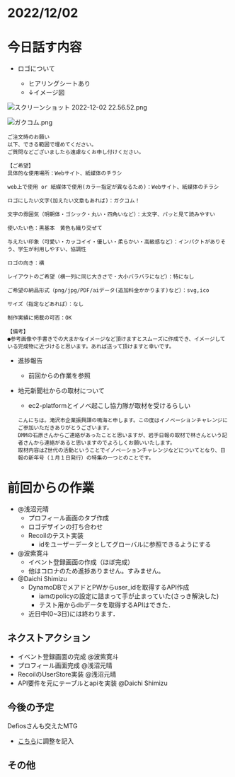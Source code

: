 # 2022/12/02

# 今日話す内容

- ロゴについて
    
    [](https://instagram.com/ho_x007?igshid=YmMyMTA2M2Y=)
    
    - ヒアリングシートあり
    - ↓イメージ図

![スクリーンショット 2022-12-02 22.56.52.png](https://s3-us-west-2.amazonaws.com/secure.notion-static.com/d27ef74b-cd0f-40ec-a129-25fa79b98731/%E3%82%B9%E3%82%AF%E3%83%AA%E3%83%BC%E3%83%B3%E3%82%B7%E3%83%A7%E3%83%83%E3%83%88_2022-12-02_22.56.52.png)

![ガクコム.png](https://s3-us-west-2.amazonaws.com/secure.notion-static.com/f2ecbfde-bf8a-4f9c-9fbb-bc75d73e3c33/%E3%82%AC%E3%82%AF%E3%82%B3%E3%83%A0.png)

```
ご注文時のお願い
以下、できる範囲で埋めてください。
ご質問などございましたら遠慮なくお申し付けください。

【ご希望】
具体的な使用場所：Webサイト、紙媒体のチラシ

web上で使用 or 紙媒体で使用(カラー指定が異なるため)：Webサイト、紙媒体のチラシ

ロゴにしたい文字(加えたい文章もあれば)：ガクコム！

文字の雰囲気（明朝体・ゴシック・丸い・四角いなど）：太文字、パッと見て読みやすい

使いたい色：黒基本　黄色も織り交ぜて

与えたい印象（可愛い・カッコイイ・優しい・柔らかい・高級感など）：インパクトがありそう、学生が利用しやすい、協調性

ロゴの向き：横

レイアウトのご希望（横一列に同じ大きさで・大小バラバラになど）：特になし

ご希望の納品形式（png/jpg/PDF/aiデータ(追加料金かかります)など）：svg,ico

サイズ（指定などあれば）：なし

制作実績に掲載の可否：OK

【備考】
●参考画像や手書きでの大まかなイメージなど頂けますとスムーズに作成でき、イメージしている完成物に近づけると思います。あれば送って頂けますと幸いです。
```

- 進捗報告
    - 前回からの作業を参照
- 地元新聞社からの取材について
    - ec2-platformとイノベ起こし協力隊が取材を受けるらしい
    
    ```
    こんにちは。滝沢市企業振興課の鳴海と申します。この度はイノベーションチャレンジにご参加いただきありがとうございます。
    DMMの石原さんからご連絡があったことと思いますが、岩手日報の取材で林さんという記者さんから連絡があると思いますのでよろしくお願いいたします。
    取材内容はZ世代の活動ということでイノベーションチャレンジなどについてとなり、日報の新年号（１月１日発行）の特集の一つとのことです。
    ```
    

# 前回からの作業

- @浅沼元晴
    - プロフィール画面のタブ作成
    - ロゴデザインの打ち合わせ
    - Recoilのテスト実装
        - idをユーザーデータとしてグローバルに参照できるようにする
- @波紫寛斗
    - イベント登録画面の作成（ほぼ完成）
    - 他はコロナのため進捗ありません。すみません。
- @Daichi Shimizu
    - DynamoDBでメアドとPWからuser_idを取得するAPI作成
        - iamのpolicyの設定に詰まって手が止まっていた(さっき解決した)
        - テスト用からdbデータを取得するAPIはできた．
    - 近日中(0~3日)には終わります．

## ネクストアクション

- イベント登録画面の完成 @波紫寛斗
- プロフィール画面完成 @浅沼元晴
- RecoilのUserStore実装 @浅沼元晴
- API要件を元にテーブルとapiを実装 @Daichi Shimizu

## 今後の予定

Defiosさんも交えたMTG

- [こちら](https://dmm-usq9476.slack.com/archives/C03SW9TSFFD/p1669852801762689)に調整を記入

## その他
